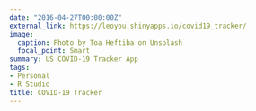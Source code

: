```yaml
---
date: "2016-04-27T00:00:00Z"
external_link: https://leoyou.shinyapps.io/covid19_tracker/
image:
  caption: Photo by Toa Heftiba on Unsplash
  focal_point: Smart
summary: US COVID-19 Tracker App
tags:
- Personal
- R Studio
title: COVID-19 Tracker
---
```

